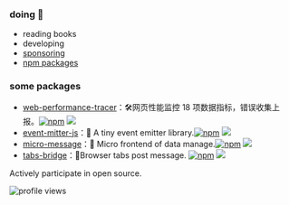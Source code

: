 
### doing 👋

- reading books
- developing
- [sponsoring](https://github.com/qiutian00?tab=sponsoring)
- [npm packages](https://www.npmjs.com/~qiutian00)

### some packages
- [web-performance-tracer](https://github.com/qiutian00/web-performance-tracer)：🛠️网页性能监控 18 项数据指标，错误收集上报。[![npm](https://img.shields.io/npm/v/web-performance-tracer.svg)](https://npmjs.com/package/web-performance-tracer)     [![](https://img.shields.io/npm/dt/web-performance-tracer?style=flat&label=downloads&color=3b9648&labelColor=484848&logo=npm)](https://www.npmjs.com/package/web-performance-tracer)
- [event-mitter-js](https://github.com/qiutian00/event-mitter-js)：🌻 A tiny event emitter library.[![npm](https://img.shields.io/npm/v/event-mitter-js.svg)](https://npmjs.com/package/event-mitter-js)     [![](https://img.shields.io/npm/dt/event-mitter-js?style=flat&label=downloads&color=3b9648&labelColor=484848&logo=npm)](https://www.npmjs.com/package/event-mitter-js)
- [micro-message](https://github.com/qiutian00/micro-message)：🌸 Micro frontend of data manage.[![npm](https://img.shields.io/npm/v/micro-message.svg)](https://npmjs.com/package/micro-message)     [![](https://img.shields.io/npm/dt/micro-message?style=flat&label=downloads&color=3b9648&labelColor=484848&logo=npm)](https://www.npmjs.com/package/micro-message)
- [tabs-bridge](https://github.com/qiutian00/tabs-bridge)：🌿Browser tabs post message. [![npm](https://img.shields.io/npm/v/tabs-bridge.svg)](https://npmjs.com/package/tabs-bridge)     [![](https://img.shields.io/npm/dt/tabs-bridge?style=flat&label=downloads&color=3b9648&labelColor=484848&logo=npm)](https://www.npmjs.com/package/tabs-bridge)
<!-- [![](https://img.shields.io/github/stars/qiutian00/micro-message)](https://github.com/qiutian00/micro-message) -->

Actively participate in open source.


![profile views](https://komarev.com/ghpvc/?username=qiutian00&style=plastic)
